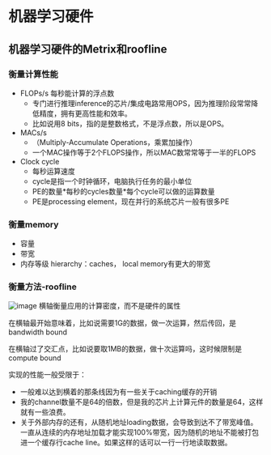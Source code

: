 # 机器学习硬件
## 机器学习硬件的Metrix和roofline
### 衡量计算性能
- FLOPs/s 每秒能计算的浮点数
  - 专门进行推理inference的芯片/集成电路常用OPS，因为推理阶段常常降低精度，拥有更高性能和效率。
  - 比如说用8 bits，指的是整数格式，不是浮点数，所以是OPS。
- MACs/s
  - （Multiply-Accumulate Operations，乘累加操作）
  - 一个MAC操作等于2个FLOPS操作，所以MAC数常常等于一半的FLOPS
- Clock cycle
  - 每秒运算速度
  - cycle是指一个时钟循环，电脑执行任务的最小单位
  - PE的数量*每秒的cycles数量\*每个cycle可以做的运算数量
  - PE是processing element，现在并行的系统芯片一般有很多PE

### 衡量memory
- 容量
- 带宽
- 内存等级 hierarchy：caches， local memory有更大的带宽

### 衡量方法-roofline
![image](https://github.com/JoyJoyWang/algorithm_notes/assets/67251304/d110b0df-6923-41a4-8270-6b4a33d5dc1e)
横轴衡量应用的计算密度，而不是硬件的属性  

在横轴最开始意味着，比如说需要1G的数据，做一次运算，然后传回，是bandwidth bound  

在横轴过了交汇点，比如说要取1MB的数据，做十次运算吗，这时候限制是compute bound  

实现的性能一般受限于：
- 一般难以达到横着的那条线因为有一些关于caching缓存的开销
- 我的channel数量不是64的倍数，但是我的芯片上计算元件的数量是64，这样就有一些浪费。
- 关于外部内存的还有，从随机地址loading数据，会导致到达不了带宽峰值。一直从连续的内存地址加载才能实现100%带宽，因为随机的地址不能被打包进一个缓存行cache line。如果这样的话可以一行一行地读取数据。




